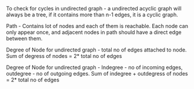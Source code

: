 To check for cycles in undirected graph - a undirected acyclic graph will always be a tree, if it contains more than n-1 edges, it is a cyclic graph.

Path - Contains lot of nodes and each of them is reachable. Each node can only appear once, and adjacent nodes in path should have a direct edge between them.

Degree of Node for undirected graph - total no of edges attached to node. Sum of degress of nodes = 2\* total no of edges

Degree of Node for undirected graph - Indegree - no of incoming edges, outdegree - no of outgoing edges. Sum of indegree + outdegress of nodes = 2\* total no of edges
